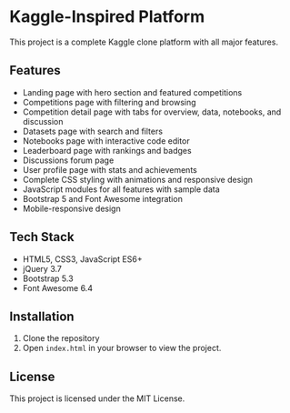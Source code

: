 # Kaggle-Inspired Platform

This project is a complete Kaggle clone platform with all major features.

## Features

- Landing page with hero section and featured competitions
- Competitions page with filtering and browsing
- Competition detail page with tabs for overview, data, notebooks, and discussion
- Datasets page with search and filters
- Notebooks page with interactive code editor
- Leaderboard page with rankings and badges
- Discussions forum page
- User profile page with stats and achievements
- Complete CSS styling with animations and responsive design
- JavaScript modules for all features with sample data
- Bootstrap 5 and Font Awesome integration
- Mobile-responsive design

## Tech Stack

- HTML5, CSS3, JavaScript ES6+
- jQuery 3.7
- Bootstrap 5.3
- Font Awesome 6.4

## Installation

1. Clone the repository
2. Open `index.html` in your browser to view the project.

## License

This project is licensed under the MIT License.